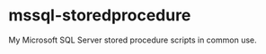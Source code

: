 mssql-storedprocedure
=====================

My Microsoft SQL Server stored procedure scripts in common use.
